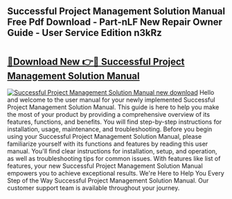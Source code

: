 ## Successful Project Management Solution Manual Free Pdf Download - Part-nLF New Repair Owner Guide - User Service Edition n3kRz

# <h2><a href="http://bc68357.oget.top/?id=Successful+Project+Management+Solution+Manual">🔗Download New 👉🔴 Successful Project Management Solution Manual</a></h2>

[![Successful Project Management Solution Manual new download](https://i.imgur.com/5g1atiW.png)](http://bc68357.oget.top/?id=Successful+Project+Management+Solution+Manual)
Hello and welcome to the user manual for your newly implemented Successful Project Management Solution Manual. This guide is here to help you make the most of your product by providing a comprehensive overview of its features, functions, and benefits. You will find step-by-step instructions for installation, usage, maintenance, and troubleshooting. Before you begin using your Successful Project Management Solution Manual, please familiarize yourself with its functions and features by reading this user manual. You'll find clear instructions for installation, setup, and operation, as well as troubleshooting tips for common issues. With features like list of features, your new Successful Project Management Solution Manual empowers you to achieve exceptional results. We're Here to Help You Every Step of the Way Successful Project Management Solution Manual. Our customer support team is available throughout your journey.
